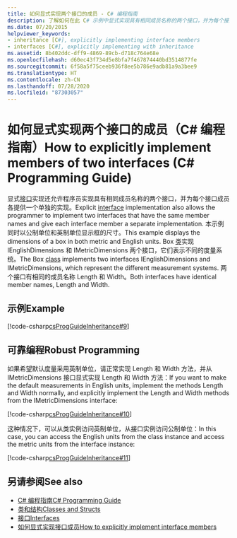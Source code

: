 ```yaml
---
title: 如何显式实现两个接口的成员 - C# 编程指南
description: 了解如何在此 C# 示例中显式实现具有相同成员名称的两个接口，并为每个接口成员各提供一个单独的实现。
ms.date: 07/20/2015
helpviewer_keywords:
- inheritance [C#], explicitly implementing interface members
- interfaces [C#], explicitly implementing with inheritance
ms.assetid: 8b402ddc-dff9-4869-89cb-d718c764e68e
ms.openlocfilehash: d60ec43f734d5e8bfa7f467874440bd3514877fe
ms.sourcegitcommit: 6f58a5f75ceeb936f8ee5b786e9adb81a9a3bee9
ms.translationtype: HT
ms.contentlocale: zh-CN
ms.lasthandoff: 07/28/2020
ms.locfileid: "87303057"
---
```

# <a name="how-to-explicitly-implement-members-of-two-interfaces-c-programming-guide"></a><span data-ttu-id="24b5d-103">如何显式实现两个接口的成员（C# 编程指南）</span><span class="sxs-lookup"><span data-stu-id="24b5d-103">How to explicitly implement members of two interfaces (C# Programming Guide)</span></span>
<span data-ttu-id="24b5d-104">显式[接口](../../language-reference/keywords/interface.md)实现还允许程序员实现具有相同成员名称的两个接口，并为每个接口成员各提供一个单独的实现。</span><span class="sxs-lookup"><span data-stu-id="24b5d-104">Explicit [interface](../../language-reference/keywords/interface.md) implementation also allows the programmer to implement two interfaces that have the same member names and give each interface member a separate implementation.</span></span> <span data-ttu-id="24b5d-105">本示例同时以公制单位和英制单位显示框的尺寸。</span><span class="sxs-lookup"><span data-stu-id="24b5d-105">This example displays the dimensions of a box in both metric and English units.</span></span> <span data-ttu-id="24b5d-106">Box [类](../../language-reference/keywords/class.md)实现 IEnglishDimensions 和 IMetricDimensions 两个接口，它们表示不同的度量系统。</span><span class="sxs-lookup"><span data-stu-id="24b5d-106">The Box [class](../../language-reference/keywords/class.md) implements two interfaces IEnglishDimensions and IMetricDimensions, which represent the different measurement systems.</span></span> <span data-ttu-id="24b5d-107">两个接口有相同的成员名称 Length 和 Width。</span><span class="sxs-lookup"><span data-stu-id="24b5d-107">Both interfaces have identical member names, Length and Width.</span></span>  
  
## <a name="example"></a><span data-ttu-id="24b5d-108">示例</span><span class="sxs-lookup"><span data-stu-id="24b5d-108">Example</span></span>  
 [!code-csharp[csProgGuideInheritance#9](~/samples/snippets/csharp/VS_Snippets_VBCSharp/csProgGuideInheritance/CS/Inheritance.cs#9)]  
  
## <a name="robust-programming"></a><span data-ttu-id="24b5d-109">可靠编程</span><span class="sxs-lookup"><span data-stu-id="24b5d-109">Robust Programming</span></span>  
 <span data-ttu-id="24b5d-110">如果希望默认度量采用英制单位，请正常实现 Length 和 Width 方法，并从 IMetricDimensions 接口显式实现 Length 和 Width 方法：</span><span class="sxs-lookup"><span data-stu-id="24b5d-110">If you want to make the default measurements in English units, implement the methods Length and Width normally, and explicitly implement the Length and Width methods from the IMetricDimensions interface:</span></span>  
  
 [!code-csharp[csProgGuideInheritance#10](~/samples/snippets/csharp/VS_Snippets_VBCSharp/csProgGuideInheritance/CS/Inheritance.cs#10)]  
  
 <span data-ttu-id="24b5d-111">这种情况下，可以从类实例访问英制单位，从接口实例访问公制单位：</span><span class="sxs-lookup"><span data-stu-id="24b5d-111">In this case, you can access the English units from the class instance and access the metric units from the interface instance:</span></span>  
  
 [!code-csharp[csProgGuideInheritance#11](~/samples/snippets/csharp/VS_Snippets_VBCSharp/csProgGuideInheritance/CS/Inheritance.cs#11)]  
  
## <a name="see-also"></a><span data-ttu-id="24b5d-112">另请参阅</span><span class="sxs-lookup"><span data-stu-id="24b5d-112">See also</span></span>

- [<span data-ttu-id="24b5d-113">C# 编程指南</span><span class="sxs-lookup"><span data-stu-id="24b5d-113">C# Programming Guide</span></span>](../index.md)
- [<span data-ttu-id="24b5d-114">类和结构</span><span class="sxs-lookup"><span data-stu-id="24b5d-114">Classes and Structs</span></span>](../classes-and-structs/index.md)
- [<span data-ttu-id="24b5d-115">接口</span><span class="sxs-lookup"><span data-stu-id="24b5d-115">Interfaces</span></span>](./index.md)
- [<span data-ttu-id="24b5d-116">如何显式实现接口成员</span><span class="sxs-lookup"><span data-stu-id="24b5d-116">How to explicitly implement interface members</span></span>](./how-to-explicitly-implement-interface-members.md)
